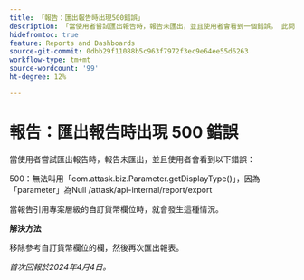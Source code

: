 ```yaml
---
title: 「報告：匯出報告時出現500錯誤」
description: 「當使用者嘗試匯出報告時，報告未匯出，並且使用者會看到一個錯誤。 此問題有解決辦法。」
hidefromtoc: true
feature: Reports and Dashboards
source-git-commit: 0dbb29f11088b5c963f7972f3ec9e64ee55d6263
workflow-type: tm+mt
source-wordcount: '99'
ht-degree: 12%

---
```



# 報告：匯出報告時出現 500 錯誤

當使用者嘗試匯出報告時，報告未匯出，並且使用者會看到以下錯誤：

500：無法叫用「com.attask.biz.Parameter.getDisplayType()」，因為「parameter」為Null /attask/api-internal/report/export

當報告引用專案層級的自訂貨幣欄位時，就會發生這種情況。

**解決方法**

移除參考自訂貨幣欄位的欄，然後再次匯出報表。

_首次回報於2024年4月4日。_

